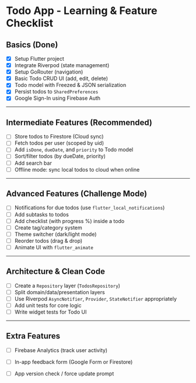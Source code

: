 # Todo App - Learning & Feature Checklist

## Basics (Done)
- [x] Setup Flutter project
- [x] Integrate Riverpod (state management)
- [x] Setup GoRouter (navigation)
- [x] Basic Todo CRUD UI (add, edit, delete)
- [x] Todo model with Freezed & JSON serialization
- [x] Persist todos to `SharedPreferences`
- [x] Google Sign-In using Firebase Auth

---

## Intermediate Features (Recommended)
- [ ] Store todos to Firestore (Cloud sync)
- [ ] Fetch todos per user (scoped by uid)
- [ ] Add `isDone`, `dueDate`, and `priority` to Todo model
- [ ] Sort/filter todos (by dueDate, priority)
- [ ] Add search bar
- [ ] Offline mode: sync local todos to cloud when online

---

## Advanced Features (Challenge Mode)
- [ ] Notifications for due todos (use `flutter_local_notifications`)
- [ ] Add subtasks to todos
- [ ] Add checklist (with progress %) inside a todo
- [ ] Create tag/category system
- [ ] Theme switcher (dark/light mode)
- [ ] Reorder todos (drag & drop)
- [ ] Animate UI with `flutter_animate`

---

## Architecture & Clean Code
- [ ] Create a `Repository` layer (`TodosRepository`)
- [ ] Split domain/data/presentation layers
- [ ] Use Riverpod `AsyncNotifier`, `Provider`, `StateNotifier` appropriately
- [ ] Add unit tests for core logic
- [ ] Write widget tests for Todo UI

---

## Extra Features
- [ ] Firebase Analytics (track user activity)
- [ ] In-app feedback form (Google Form or Firestore)
- [ ] App version check / force update prompt


